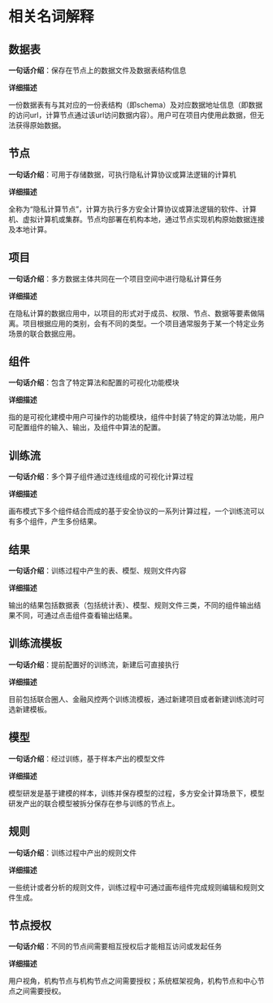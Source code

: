 # 相关名词解释

## 数据表

**一句话介绍**：保存在节点上的数据文件及数据表结构信息

**详细描述**

一份数据表有与其对应的一份表结构（即schema）及对应数据地址信息（即数据的访问url，计算节点通过该url访问数据内容）。用户可在项目内使用此数据，但无法获得原始数据。

## 节点

**一句话介绍**：可用于存储数据，可执行隐私计算协议或算法逻辑的计算机

**详细描述**

全称为“隐私计算节点”，计算方执行多方安全计算协议或算法逻辑的软件、计算机、虚拟计算机或集群。节点均部署在机构本地，通过节点实现机构原始数据连接及本地计算。

## 项目

**一句话介绍**：多方数据主体共同在一个项目空间中进行隐私计算任务

**详细描述**

在隐私计算的数据应用中，以项目的形式对于成员、权限、节点、数据等要素做隔离。项目根据应用的类别，会有不同的类型。一个项目通常服务于某一个特定业务场景的联合数据应用。

## 组件

**一句话介绍**：包含了特定算法和配置的可视化功能模块

**详细描述**

指的是可视化建模中用户可操作的功能模块，组件中封装了特定的算法功能，用户可配置组件的输入、输出，及组件中算法的配置。

## 训练流

**一句话介绍**：多个算子组件通过连线组成的可视化计算过程

**详细描述**

画布模式下多个组件结合而成的基于安全协议的一系列计算过程，一个训练流可以有多个组件，产生多份结果。

## 结果

**一句话介绍**：训练过程中产生的表、模型、规则文件内容

**详细描述**

输出的结果包括数据表（包括统计表）、模型、规则文件三类，不同的组件输出结果不同，可通过点击组件查看输出结果。

## 训练流模板

**一句话介绍**：提前配置好的训练流，新建后可直接执行

**详细描述**

目前包括联合圈人、金融风控两个训练流模板，通过新建项目或者新建训练流时可选新建模板。

## 模型

**一句话介绍**：经过训练，基于样本产出的模型文件

**详细描述**

模型研发是基于建模的样本，训练并保存模型的过程，多方安全计算场景下，模型研发产出的联合模型被拆分保存在参与训练的节点上。

## 规则

**一句话介绍**：训练过程中产出的规则文件

**详细描述**

一些统计或者分析的规则文件，训练过程中可通过画布组件完成规则编辑和规则文件生成。

## 节点授权

**一句话介绍**：不同的节点间需要相互授权后才能相互访问或发起任务

**详细描述**

用户视角，机构节点与机构节点之间需要授权；系统框架视角，机构节点和中心节点之间需要授权。